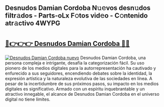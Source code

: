 ## Desnudos Damian Cordoba N𝚞𝚎vos desn𝚞dos filtr𝚊dos - Parts-oLx F𝚘tos vid𝚎o - C𝚘ntenido atr𝚊ctivo 4WYPG

# <h2><a href="http://mb3s9d.tromn.icu/?c=Desnudos+Damian+Cordoba">🔗👉👉👉 Desnudos Damian Cordoba 🔗🔗</a></h2>

[![Desnudos Damian Cordoba nuevo](https://i.imgur.com/pEAQMta.gif)](http://mb3s9d.tromn.icu/?c=Desnudos+Damian+Cordoba)
Desnudos Damian Cordoba, una persona compleja e intrigante, desafía la categorización fácil. Su uso pionero de los medios digitales para la autorrepresentación ha cautivado y enfurecido a sus seguidores, encendiendo debates sobre la identidad, la expresión artística y la naturaleza evolutiva de las sociedades en línea. A pesar de la incertidumbre de sus próximos pasos, su impacto en los medios digitales es significativo. Armado con un espíritu inquebrantable y un atractivo innegable, el alcance de Desnudos Damian Cordoba en el universo digital no tiene límites.
